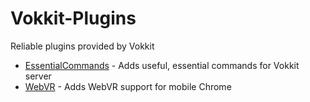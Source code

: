 # Vokkit-Plugins
Reliable plugins provided by Vokkit

* [EssentialCommands](https://github.com/Vokkit/Vokkit-Plugins/tree/master/EssentialCommands) - Adds useful, essential commands for Vokkit server
* [WebVR](https://github.com/Vokkit/Vokkit-Plugins/tree/master/WebVR) - Adds WebVR support for mobile Chrome